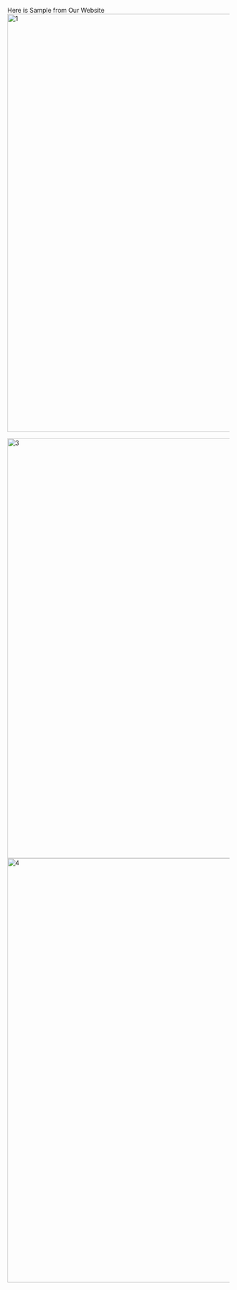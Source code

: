 Here is Sample from Our Website 
<img width="946" alt="1" src="https://github.com/Laxmikant-Dwivedi/BACK-FRONT/assets/108624982/958c8289-4313-42ae-8643-992a9cc0fa5c">

<img width="950" alt="3" src="https://github.com/Laxmikant-Dwivedi/BACK-FRONT/assets/108624982/521fbeed-de87-419f-ad49-9853dca3e0a9">
<img width="960" alt="4" src="https://github.com/Laxmikant-Dwivedi/BACK-FRONT/assets/108624982/6791a868-2090-42ba-8344-0baf013f9cc4">
